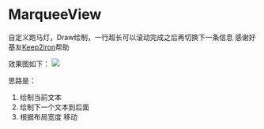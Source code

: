 # MarqueeView
自定义跑马灯，Draw绘制，一行超长可以滚动完成之后再切换下一条信息
感谢好基友<a href="https://github.com/keep2iron">Keep2iron</a>帮助

效果图如下：
<img src="https://i.imgur.com/XmLwBXN.gif"/>

思路是：
1. 绘制当前文本
2. 绘制下一个文本到后面
3. 根据布局宽度 移动
